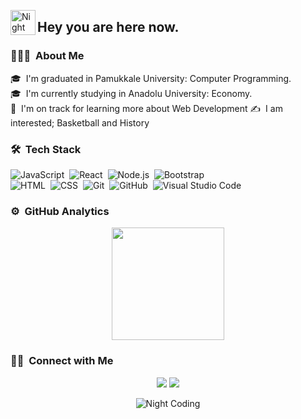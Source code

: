 <img alt="Night Coding" src="./assets/Hand%20Wave.gif" width='40' align="left"/><h2>Hey you are here now.</h2>

<!-- ## 👋 &nbsp;Hey there! I'm Mert -->

### 👨🏻‍💻 &nbsp;About Me

🎓 &nbsp;I'm graduated in Pamukkale University: Computer Programming.\
🎓 &nbsp;I'm currently studying in Anadolu University: Economy.\
🌱 &nbsp;I'm on track for learning more about Web Development
✍️ &nbsp;I am interested; Basketball and History



### 🛠 &nbsp;Tech Stack

![JavaScript](https://img.shields.io/badge/-JavaScript-05122A?style=flat&logo=javascript)&nbsp;
![React](https://img.shields.io/badge/-React-05122A?style=flat&logo=react)&nbsp;
![Node.js](https://img.shields.io/badge/-Node.js-05122A?style=flat&logo=node.js)&nbsp;
![Bootstrap](https://img.shields.io/badge/-Bootstrap-05122A?style=flat&logo=bootstrap&logoColor=563D7C)\
![HTML](https://img.shields.io/badge/-HTML-05122A?style=flat&logo=HTML5)&nbsp;
![CSS](https://img.shields.io/badge/-CSS-05122A?style=flat&logo=CSS3&logoColor=1572B6)&nbsp;
![Git](https://img.shields.io/badge/-Git-05122A?style=flat&logo=git)&nbsp;
![GitHub](https://img.shields.io/badge/-GitHub-05122A?style=flat&logo=github)&nbsp;
![Visual Studio Code](https://img.shields.io/badge/-Visual%20Studio%20Code-05122A?style=flat&logo=visual-studio-code&logoColor=007ACC)&nbsp;


### ⚙️ &nbsp;GitHub Analytics

<p align="center">
<a href="https://github.com/AlperenMertU">
  
  <img height="180em" src="https://github-readme-stats-eight-theta.vercel.app/api/top-langs/?username=AlperenMertU&layout=compact&langs_count=8&theme=algolia"/>
</a>
</p>




### 🤝🏻 &nbsp;Connect with Me

<p align="center">
<a href="https://www.linkedin.com/in/mert-urdoğan-5b3284204/"><img src="https://img.shields.io/badge/Mert%20Urdoğan%20-0077B5?  style=flat&logo=Linkedin&logoColor=white"/></a>
<a href="https://instagram.com/mertnoktakom"><img src="https://img.shields.io/badge/@mertnoktakom-E4405F?style=flat&logo=Instagram&logoColor=white"/></a>
</p>

<p align="center">
<img alt="Night Coding" src="https://media.giphy.com/media/xx0JzzsBXzcMK542tx/giphy.gif" align="center" />
</p>
